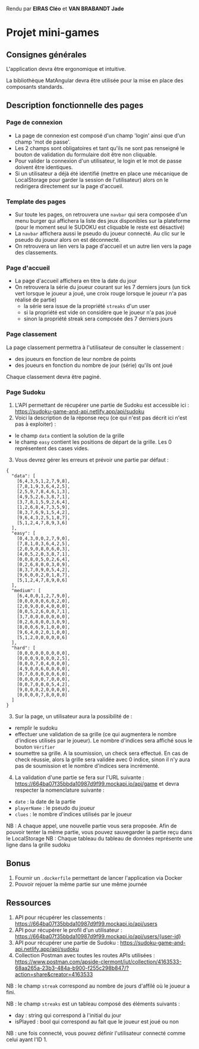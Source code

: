 Rendu par **EIRAS Cléo** et **VAN BRABANDT Jade**

# Projet mini-games

## Consignes générales

L'application devra être ergonomique et intuitive.

La bibliothèque MatAngular devra être utilisée pour la mise en place des composants standards.

## Description fonctionnelle des pages

### Page de connexion

- La page de connexion est composé d'un champ 'login' ainsi que d'un champ 'mot de passe'.
- Les 2 champs sont obligatoires et tant qu'ils ne sont pas renseigné le bouton de validation du formulaire doit être non cliquable.
- Pour valider la connexion d'un utilisateur, le login et le mot de passe doivent être identiques.
- Si un utilisateur a déjà été identifié (mettre en place une mécanique de LocalStorage pour garder la session de l'utilisateur) alors on le redirigera directement sur la page d'accueil.

### Template des pages

- Sur toute les pages, on retrouvera une `navbar` qui sera composée d'un menu burger qui affichera la liste des jeux disponibles sur la plateforme (pour le moment seul le SUDOKU est cliquable le reste est désactivé)
- La `navbar` affichera aussi le pseudo du joueur connecté. Au clic sur le pseudo du joueur alors on est déconnecté.
- On retrouvera un lien vers la page d'accueil et un autre lien vers la page des classements.

### Page d'accueil

- La page d'accueil affichera en titre la date du jour
- On retrouvera la série du joueur courant sur les 7 derniers jours (un tick vert lorsque le joueur a joué, une croix rouge lorsque le joueur n'a pas réalisé de partie)
  - la série sera issue de la propriété `streaks` d'un user
  - si la propriété est vide on considère que le joueur n'a pas joué
  - sinon la propriété streak sera composée des 7 derniers jours

### Page classement

La page classement permettra à l'utilisateur de consulter le classement :
 - des joueurs en fonction de leur nombre de points
 - des joueurs en fonction du nombre de jour (série) qu'ils ont joué

Chaque classement devra être paginé.

### Page Sudoku

1. L'API permettant de récupérer une partie de Sudoku est accessible ici : https://sudoku-game-and-api.netlify.app/api/sudoku
2. Voici la description de la réponse reçu (ce qui n'est pas décrit ici n'est pas à exploiter) : 
 - le champ `data` contient la solution de la grille
 - le champ `easy` contient les positions de départ de la grille. Les 0 représentent des cases vides.
3. Vous devrez gérer les erreurs et prévoir une partie par défaut :

```
{
  "data": [
  	[6,4,3,5,1,2,7,9,8],
  	[7,8,1,9,3,6,4,2,5],
  	[2,5,9,7,8,4,6,1,3],
  	[4,9,5,2,6,3,8,7,1],
  	[3,7,8,1,5,9,2,6,4],
  	[1,2,6,8,4,7,3,5,9],
  	[8,3,7,6,9,1,5,4,2],
  	[9,6,4,3,2,5,1,8,7],
  	[5,1,2,4,7,8,9,3,6]
  ],  
  "easy": [
  	[0,4,3,0,0,2,7,9,0],
  	[7,8,1,0,3,6,4,2,5],
  	[2,0,9,0,8,0,6,0,3],
  	[4,0,5,2,0,3,8,7,1],
  	[0,0,8,0,5,0,2,6,4],
  	[0,2,6,8,0,0,3,0,9],
  	[8,3,7,0,9,0,5,4,2],
  	[9,6,0,0,2,0,1,8,7],
  	[5,1,2,4,7,8,9,0,6]
  ],  
  "medium": [
  	[6,4,0,0,1,2,7,9,0],
  	[0,0,0,0,0,6,0,2,0],
  	[2,0,9,0,0,4,0,0,0],
  	[0,0,5,2,6,0,0,7,1],
  	[3,7,0,0,0,0,0,0,0],
  	[0,2,6,8,0,0,3,0,9],
  	[8,0,0,6,9,1,0,0,0],
  	[9,6,4,0,2,0,1,0,0],
  	[5,1,2,0,0,0,0,0,6]
  ],  
  "hard": [
  	[0,0,0,0,0,0,0,0,0],
  	[0,0,0,9,0,0,0,2,5],
  	[0,0,0,7,0,4,0,0,0],
  	[4,9,0,0,6,0,0,0,0],
  	[0,7,0,0,0,0,0,6,0],
  	[0,0,0,0,0,7,0,0,0],
  	[0,0,7,0,0,0,5,4,2],
  	[9,0,0,0,2,0,0,0,0],
  	[0,0,0,0,7,8,0,0,0]
  ]
}

```
   
3. Sur la page, un utilisateur aura la possibilité de : 
 - remplir le sudoku
 - effectuer une validation de sa grille (ce qui augmentera le nombre d'indices utilisés par le joueur). Le nombre d'indices sera affiché sous le bouton `Vérifier`
 - soumettre sa grille. A la soumission, un check sera effectué. En cas de check réussie, alors la grille sera validée avec 0 indice, sinon il n'y aura pas de soumission et le nombre d'indices sera incrémenté.
4. La validation d'une partie se fera sur l'URL suivante : https://664ba07f35bbda10987d9f99.mockapi.io/api/game et devra respecter la nomenclature suivante :
 - `date` : la date de la partie
 - `playerName` : le pseudo du joueur
 - `clues` : le nombre d'indices utilisés par le joueur

NB : A chaque appel, une nouvelle partie vous sera proposée. Afin de pouvoir tenter la même partie, vous pouvez sauvegarder la partie reçu dans le LocalStorage
NB : Chaque tableau du tableau de données représente une ligne dans la grille sudoku

## Bonus

1. Fournir un `.dockerfile` permettant de lancer l'application via Docker
2. Pouvoir rejouer la même partie sur une même journée

## Ressources 

1. API pour récupérer les classements : https://664ba07f35bbda10987d9f99.mockapi.io/api/users
2. API pour récupérer le profil d'un utilisateur : https://664ba07f35bbda10987d9f99.mockapi.io/api/users/{user-id}
3. API pour récupérer une partie de Sudoku : https://sudoku-game-and-api.netlify.app/api/sudoku
3. Collection Postman avec toutes les routes APIs utilisées : https://www.postman.com/apside-clermont/iut/collection/4163533-68aa265a-23b3-484a-b900-f255c298b847/?action=share&creator=4163533

NB : le champ `streak` correspond au nombre de jours d'affilé où le joueur a fini.

NB : le champ `streaks` est un tableau composé des éléments suivants : 
- day : string qui correspond à l'initial du jour
- isPlayed : bool qui correspond au fait que le joueur est joué ou non

NB : une fois connecté, vous pouvez définir l'utilisateur connecté comme celui ayant l'ID 1.
